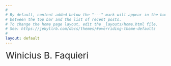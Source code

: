 ```yaml
---
#
# By default, content added below the "---" mark will appear in the home page
# between the top bar and the list of recent posts.
# To change the home page layout, edit the _layouts/home.html file.
# See: https://jekyllrb.com/docs/themes/#overriding-theme-defaults
#
layout: default
---
```

<div id="nomeAnimado" style="font-size: 2em; animation: moverNome 5s infinite;">
  Winicius B. Faquieri
</div>

<style>
  @keyframes moverNome {
    0% { transform: translateX(0); }
    50% { transform: translateX(100px); }
    100% { transform: translateX(0); }
  }
</style>
